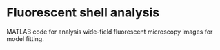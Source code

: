 # Fluorescent shell analysis
MATLAB code for analysis wide-field fluorescent microscopy images for model fitting.
